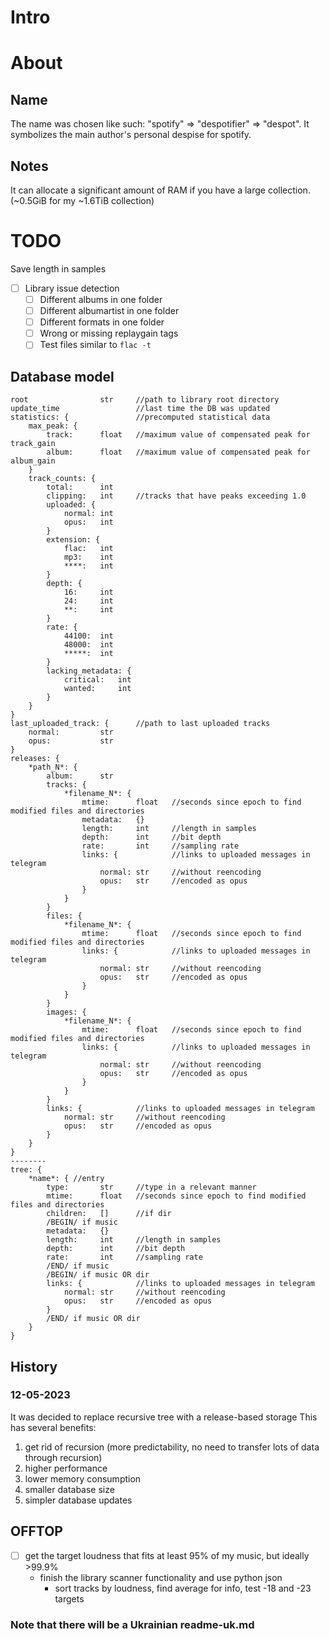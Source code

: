 # Intro

# About

## Name

The name was chosen like such: "spotify" => "despotifier" => "despot".
It symbolizes the main author's personal despise for spotify.

## Notes

It can allocate a significant amount of RAM if you have a large collection. (~0.5GiB for my ~1.6TiB collection)

# TODO

Save length in samples

- [ ] Library issue detection
    - [ ] Different albums in one folder
    - [ ] Different albumartist in one folder
    - [ ] Different formats in one folder
    - [ ] Wrong or missing replaygain tags
    - [ ] Test files similar to `flac -t`

## Database model
```
root                str     //path to library root directory
update_time                 //last time the DB was updated
statistics: {               //precomputed statistical data
    max_peak: {
        track:      float   //maximum value of compensated peak for track_gain
        album:      float   //maximum value of compensated peak for album_gain
    }
    track_counts: {
        total:      int
        clipping:   int     //tracks that have peaks exceeding 1.0
        uploaded: {
            normal: int
            opus:   int
        }
        extension: {
            flac:   int
            mp3:    int
            ****:   int
        }
        depth: {
            16:     int
            24:     int
            **:     int
        }
        rate: {
            44100:  int
            48000:  int
            *****:  int
        }
        lacking_metadata: {
            critical:   int
            wanted:     int
        }
    }
}
last_uploaded_track: {      //path to last uploaded tracks
    normal:         str
    opus:           str
}
releases: {
    *path_N*: {
        album:      str
        tracks: {
            *filename_N*: {
                mtime:      float   //seconds since epoch to find modified files and directories
                metadata:   {}
                length:     int     //length in samples
                depth:      int     //bit depth
                rate:       int     //sampling rate
                links: {            //links to uploaded messages in telegram
                    normal: str     //without reencoding
                    opus:   str     //encoded as opus
                }
            }
        }
        files: {
            *filename_N*: {
                mtime:      float   //seconds since epoch to find modified files and directories
                links: {            //links to uploaded messages in telegram
                    normal: str     //without reencoding
                    opus:   str     //encoded as opus
                }
            }
        }
        images: {
            *filename_N*: {
                mtime:      float   //seconds since epoch to find modified files and directories
                links: {            //links to uploaded messages in telegram
                    normal: str     //without reencoding
                    opus:   str     //encoded as opus
                }
            }
        }
        links: {            //links to uploaded messages in telegram
            normal: str     //without reencoding
            opus:   str     //encoded as opus
        }
    }
}
--------
tree: {
    *name*: { //entry
        type:       str     //type in a relevant manner
        mtime:      float   //seconds since epoch to find modified files and directories
        children:   []      //if dir
        /BEGIN/ if music
        metadata:   {}
        length:     int     //length in samples
        depth:      int     //bit depth
        rate:       int     //sampling rate
        /END/ if music
        /BEGIN/ if music OR dir
        links: {            //links to uploaded messages in telegram
            normal: str     //without reencoding
            opus:   str     //encoded as opus
        }
        /END/ if music OR dir
    }
}
```

## History
### 12-05-2023
It was decided to replace recursive tree with a release-based storage
This has several benefits:
1) get rid of recursion (more predictability, no need to transfer lots of data through recursion)
2) higher performance
3) lower memory consumption
4) smaller database size
5) simpler database updates



## OFFTOP
- [ ] get the target loudness that fits at least 95% of my music, but ideally >99.9%
    - finish the library scanner functionality and use python json
        - sort tracks by loudness, find average for info, test -18 and -23 targets

### Note that there will be a Ukrainian readme-uk.md
